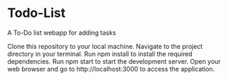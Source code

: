 # Todo-List
A To-Do list webapp for adding tasks 


Clone this repository to your local machine.
Navigate to the project directory in your terminal.
Run npm install to install the required dependencies.
Run npm start to start the development server.
Open your web browser and go to http://localhost:3000 to access the application.
